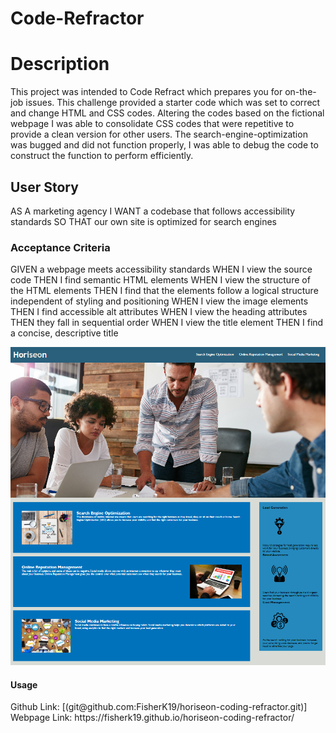 # Code-Refractor
<h1> Description </h1>
This project was intended to Code Refract which prepares you for on-the-job issues. This challenge provided a starter code which was set to correct and change HTML and CSS codes. Altering the codes based on the fictional webpage I was able to consolidate CSS codes that were repetitive to provide a clean version for other users. The search-engine-optimization was bugged and did not function properly, I was able to debug the code to construct the function to perform efficiently. 

<h2>User Story</h2>
AS A marketing agency
I WANT a codebase that follows accessibility standards
SO THAT our own site is optimized for search engines

<h3> Acceptance Criteria</h3>
GIVEN a webpage meets accessibility standards
WHEN I view the source code
THEN I find semantic HTML elements
WHEN I view the structure of the HTML elements
THEN I find that the elements follow a logical structure independent of styling and positioning
WHEN I view the image elements
THEN I find accessible alt attributes
WHEN I view the heading attributes
THEN they fall in sequential order
WHEN I view the title element
THEN I find a concise, descriptive title

![img](<assets/images/Horiseon Code Refractor.png>)
<h4>Usage</h4>
Github Link: [(git@github.com:FisherK19/horiseon-coding-refractor.git)]
Webpage Link:  https://fisherk19.github.io/horiseon-coding-refractor/